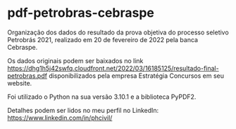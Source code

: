# pdf-petrobras-cebraspe
Organização dos dados do resultado da prova objetiva do processo seletivo Petrobrás 2021, realizado em 20 de fevereiro de 2022 pela banca Cebraspe.

Os dados originais podem ser baixados no link https://dhg1h5j42swfq.cloudfront.net/2022/03/16185125/resultado-final-petrobras.pdf disponibilizados pela empresa Estratégia Concursos em seu website.

Foi utilizado o Python na sua versão 3.10.1 e a biblioteca PyPDF2.

Detalhes podem ser lidos no meu perfil no LinkedIn: https://www.linkedin.com/in/phcivil/
